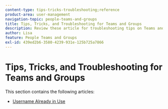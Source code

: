 ```yaml
---
content-type: tips-tricks-troubleshooting;reference
product-area: user-management
navigation-topic: people-teams-and-groups
title: Tips, Tricks, and Troubleshooting for Teams and Groups
description: Review these article for troubleshooting tips on Teams and Groups.
author: Lisa
feature: People Teams and Groups
exl-id: 439ed2b6-3580-4239-931e-125b725a7866
---
```

# Tips, Tricks, and Troubleshooting for Teams and Groups

This section contains the following articles:

* [Username Already in Use](../../people-teams-and-groups/tips-tricks-and-troubleshooting/username-already-in-use.md)
